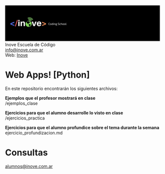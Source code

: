 ![Inove banner](/inove.jpg)
Inove Escuela de Código\
info@inove.com.ar\
Web: [Inove](http://inove.com.ar)

# Web Apps! [Python]
En este repositorio encontrarán los siguientes archivos:

__Ejemplos que el profesor mostrará en clase__\
/ejemplos_clase

__Ejercicios para que el alumno desarrolle lo visto en clase__\
/ejercicios_practica

__Ejercicios para que el alumno profundice sobre el tema durante la semana__\
ejercicio_profundizacion.md

# Consultas
alumnos@inove.com.ar

